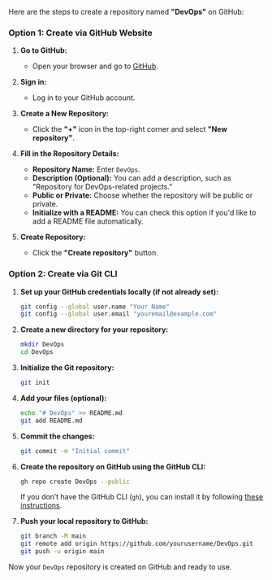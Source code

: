 Here are the steps to create a repository named **"DevOps"** on GitHub:

### Option 1: Create via GitHub Website

1. **Go to GitHub:**
   - Open your browser and go to [GitHub](https://github.com/).

2. **Sign in:**
   - Log in to your GitHub account.

3. **Create a New Repository:**
   - Click the **"+"** icon in the top-right corner and select **"New repository"**.

4. **Fill in the Repository Details:**
   - **Repository Name:** Enter `DevOps`.
   - **Description (Optional):** You can add a description, such as "Repository for DevOps-related projects."
   - **Public or Private:** Choose whether the repository will be public or private.
   - **Initialize with a README:** You can check this option if you'd like to add a README file automatically.

5. **Create Repository:**
   - Click the **"Create repository"** button.

### Option 2: Create via Git CLI

1. **Set up your GitHub credentials locally (if not already set):**
   ```bash
   git config --global user.name "Your Name"
   git config --global user.email "youremail@example.com"
   ```

2. **Create a new directory for your repository:**
   ```bash
   mkdir DevOps
   cd DevOps
   ```

3. **Initialize the Git repository:**
   ```bash
   git init
   ```

4. **Add your files (optional):**
   ```bash
   echo "# DevOps" >> README.md
   git add README.md
   ```

5. **Commit the changes:**
   ```bash
   git commit -m "Initial commit"
   ```

6. **Create the repository on GitHub using the GitHub CLI:**
   ```bash
   gh repo create DevOps --public
   ```

   If you don’t have the GitHub CLI (`gh`), you can install it by following [these instructions](https://cli.github.com/manual/installation).

7. **Push your local repository to GitHub:**
   ```bash
   git branch -M main
   git remote add origin https://github.com/yourusername/DevOps.git
   git push -u origin main
   ```

Now your `DevOps` repository is created on GitHub and ready to use.
